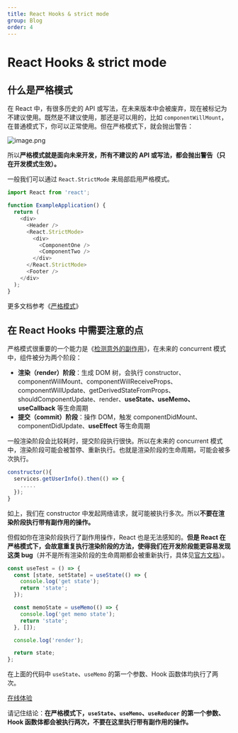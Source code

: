 ```yaml
---
title: React Hooks & strict mode
group: Blog
order: 4
---
```


# React Hooks & strict mode

## 什么是严格模式

在 React 中，有很多历史的 API 或写法，在未来版本中会被废弃，现在被标记为不建议使用。既然是不建议使用，那还是可以用的，比如 `componentWillMount`，在普通模式下，你可以正常使用。但在严格模式下，就会抛出警告：

![image.png](https://user-images.githubusercontent.com/12526493/140928679-cafd5b58-2937-41a9-87e8-f68aa6d978d9.png)

所以**严格模式就是面向未来开发，所有不建议的 API 或写法，都会抛出警告（只在开发模式生效）。**

一般我们可以通过 `React.StrictMode` 来局部启用严格模式。

```javascript
import React from 'react';

function ExampleApplication() {
  return (
    <div>
      <Header />
      <React.StrictMode>
        <div>
          <ComponentOne />
          <ComponentTwo />
        </div>
      </React.StrictMode>
      <Footer />
    </div>
  );
}
```

更多文档参考《[严格模式](https://zh-hans.reactjs.org/docs/strict-mode.html)》

## 在 React Hooks 中需要注意的点

严格模式很重要的一个能力是《[检测意外的副作用](https://zh-hans.reactjs.org/docs/strict-mode.html#detecting-unexpected-side-effects)》，在未来的 concurrent 模式中，组件被分为两个阶段：

- **渲染（render）阶段**：生成 DOM 树，会执行 constructor、componentWillMount、componentWillReceiveProps、componentWillUpdate、getDerivedStateFromProps、shouldComponentUpdate、render、**useState、useMemo、useCallback** 等生命周期
- **提交（commit）阶段**：操作 DOM，触发 componentDidMount、componentDidUpdate、**useEffect** 等生命周期

一般渲染阶段会比较耗时，提交阶段执行很快。所以在未来的 concurrent 模式中，渲染阶段可能会被暂停、重新执行。也就是渲染阶段的生命周期，可能会被多次执行。

```javascript
constructor(){
  services.getUserInfo().then(() => {
    .....
  });
}
```

如上，我们在 constructor 中发起网络请求，就可能被执行多次。所以**不要在渲染阶段执行带有副作用的操作。**

但假如你在渲染阶段执行了副作用操作，React 也是无法感知的。**但是 React 在严格模式下，会故意重复执行渲染阶段的方法，使得我们在开发阶段能更容易发现这类 bug**（并不是所有渲染阶段的生命周期都会被重新执行，具体见[官方文档](https://zh-hans.reactjs.org/docs/strict-mode.html#detecting-unexpected-side-effects)）。

```javascript
const useTest = () => {
  const [state, setState] = useState(() => {
    console.log('get state');
    return 'state';
  });

  const memoState = useMemo(() => {
    console.log('get memo state');
    return 'state';
  }, []);

  console.log('render');

  return state;
};
```

在上面的代码中 `useState`、`useMemo` 的第一个参数、Hook 函数体均执行了两次。

[在线体验](https://codesandbox.io/s/xvv55893mp?file=/src/index.js)

请记住结论：**在严格模式下，`useState`、`useMemo`、`useReducer` 的第一个参数、Hook 函数体都会被执行两次，不要在这里执行带有副作用的操作。**
